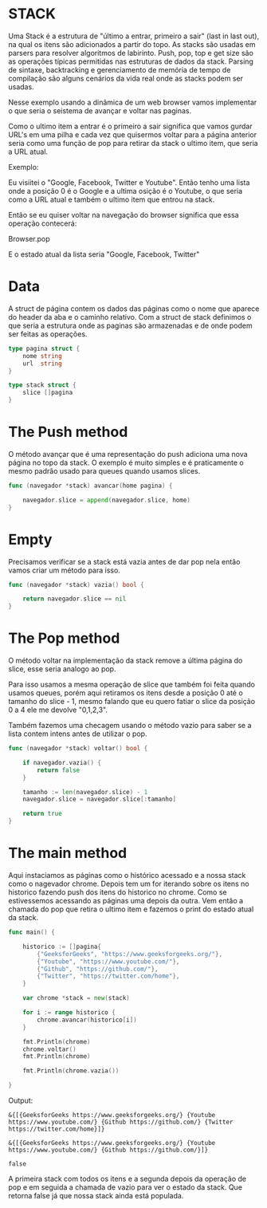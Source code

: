 # STACK

Uma Stack é a estrutura de "último a entrar, primeiro a sair" (last in last out), na qual os itens são adicionados a partir do topo. As stacks são usadas em parsers para resolver algoritmos de labirinto. Push, pop, top e get size são as operações típicas permitidas nas estruturas de dados da stack. Parsing de sintaxe, backtracking e gerenciamento de memória de tempo de compilação são alguns cenários da vida real onde as stacks podem ser usadas.

Nesse exemplo usando a dinâmica de um web browser vamos implementar o que seria o seistema de avançar e voltar nas paginas.

Como o ultimo item a entrar é o primeiro a sair significa que vamos gurdar URL's em uma pilha e cada vez que quisermos voltar para a página anterior seria como uma função de pop para retirar da stack o ultimo item, que seria a URL atual.

Exemplo: 

Eu visiitei o "Google, Facebook, Twitter e Youtube". Então tenho uma lista onde a posição 0 é o Google e a ultima osição é o Youtube, o que seria como a URL atual e também o ultimo item que entrou na stack.

Então se eu quiser voltar na navegação do browser significa que essa operação contecerá:

Browser.pop

E o estado atual da lista seria "Google, Facebook, Twitter"


# Data

A struct de página contem os dados das páginas como o nome que aparece do header da aba e o caminho relativo.
Com a struct de stack definimos o que seria a estrutura onde as paginas são armazenadas e de onde podem ser feitas as operações.

```go
type pagina struct {
	nome string
	url  string
}

type stack struct {
	slice []pagina
}
```

# The Push method

O método avançar que é uma representação do push adiciona uma nova página no topo da stack. O exemplo é muito simples e é praticamente o mesmo padrão usado para queues quando usamos slices.

```go
func (navegador *stack) avancar(home pagina) {

	navegador.slice = append(navegador.slice, home)
}
```

# Empty

Precisamos verificar se a stack está vazia antes de dar pop nela então vamos criar um método para isso.

```go
func (navegador *stack) vazia() bool {

	return navegador.slice == nil
}
```

# The Pop method

O método voltar na implementação da stack remove a última página do slice, esse seria analogo ao pop. 

Para isso usamos a mesma operação de slice que também foi feita quando usamos queues, porém aqui retiramos os itens desde a posição 0 até o tamanho do slice - 1, mesmo falando que eu quero fatiar o slice da posição 0 a 4 ele me devolve "0,1,2,3".

Também fazemos uma checagem usando o método vazio para saber se a lista contem intens antes de utilizar o pop.


```go
func (navegador *stack) voltar() bool {

	if navegador.vazia() {
		return false
	}

	tamanho := len(navegador.slice) - 1
	navegador.slice = navegador.slice[:tamanho]

	return true
}
```


# The main method

Aqui instaciamos as páginas como o histórico acessado e a nossa stack como o nagevador chrome.
Depois tem um for iterando sobre os itens no historico fazendo push dos itens do historico no chrome. Como se estivessemos acessando as páginas uma depois da outra.
Vem então a chamada do pop que retira o ultimo item e fazemos o print do estado atual da stack.

```go
func main() {

	historico := []pagina{
		{"GeeksforGeeks", "https://www.geeksforgeeks.org/"},
		{"Youtube", "https://www.youtube.com/"},
		{"Github", "https://github.com/"},
		{"Twitter", "https://twitter.com/home"},
	}

	var chrome *stack = new(stack)

	for i := range historico {
		chrome.avancar(historico[i])
	}

	fmt.Println(chrome)
	chrome.voltar()
	fmt.Println(chrome)

	fmt.Println(chrome.vazia())

}
```

Output:

```text
&{[{GeeksforGeeks https://www.geeksforgeeks.org/} {Youtube https://www.youtube.com/} {Github https://github.com/} {Twitter https://twitter.com/home}]}

&{[{GeeksforGeeks https://www.geeksforgeeks.org/} {Youtube https://www.youtube.com/} {Github https://github.com/}]}

false
```

A primeira stack com todos os itens e a segunda depois da operação de pop e em seguida a chamada de vazio para ver o estado da stack. Que retorna false já que nossa stack ainda está populada.